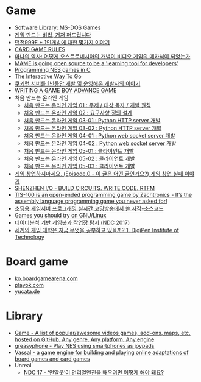 Game
====
* [Software Library: MS-DOS Games](https://archive.org/details/softwarelibrary_msdos_games/v2)
* [게임 만드는 비법, 거저 퍼드립니다](http://www.huffingtonpost.kr/asadal/story_b_6765806.html)
* [던전999F + 1인개발에 대한 몇가지 이야기](http://wlhermit.blog.me/220319619224)
* [CARD GAME RULES](http://www.pagat.com/)
* [마나의 역사: 어떻게 오스트로네시아의 개념이 비디오 게임의 메카닉이 되었는가](http://ppss.kr/archives/40320)
* [MAME is going open source to be a 'learning tool for developers'](http://gamasutra.com/view/news/243598/MAME_is_going_open_source_to_be_a_learning_tool_for_developers.php)
* [Programming NES games in C](http://shiru.untergrund.net/articles/programming_nes_games_in_c.htm)
* [The Interactive Way To Go](http://playgo.to/iwtg/en/)
* [쿠키런 서버를 1년동안 개발 및 운영해온 개발자의 이야기](http://www.slideshare.net/serialxnet/1-35304689)
* [WRITING A GAME BOY ADVANCE GAME](https://www.reinterpretcast.com/writing-a-game-boy-advance-game)
* 처음 만드는 온라인 게임
  * [처음 만드는 온라인 게임 01 : 주제 / 대상 독자 / 개발 원칙](https://brunch.co.kr/@wedump/4)
  * [처음 만드는 온라인 게임 02 : 요구사항 정의 설계](https://brunch.co.kr/@wedump/5)
  * [처음 만드는 온라인 게임 03-01 : Python HTTP server 개발](https://brunch.co.kr/@wedump/6)
  * [처음 만드는 온라인 게임 03-02 : Python HTTP server 개발](https://brunch.co.kr/@wedump/7)
  * [처음 만드는 온라인 게임 04-01 : Python web socket server 개발](https://brunch.co.kr/@wedump/8)
  * [처음 만드는 온라인 게임 04-02 : Python web socket server 개발](https://brunch.co.kr/@wedump/9)
  * [처음 만드는 온라인 게임 05-01 : 클라이언트 개발](https://brunch.co.kr/@wedump/10)
  * [처음 만드는 온라인 게임 05-02 : 클라이언트 개발](https://brunch.co.kr/@wedump/11)
  * [처음 만드는 온라인 게임 05-03 : 클라이언트 개발](https://brunch.co.kr/@wedump/13)
* [게임 창업하지마세요. (Episode.0 - 이 글은 어떤 글인가요?) 게임 창업 실패 이야기](http://blog.naver.com/pretym1/220710548022)
* [SHENZHEN I/O - BUILD CIRCUITS. WRITE CODE. RTFM](http://store.steampowered.com/app/504210/)
* [TIS-100 is an open-ended programming game by Zachtronics - It’s the assembly language programming game you never asked for!](http://store.steampowered.com/app/370360/)
* [초딩용 게임서버 프로그래밍 실시간 코딩방송에서 쓸 자작-소스코드](https://www.youtube.com/watch?v=Wel1MB9hm1A)
* [Games you should try on GNU/Linux](https://www.unixmen.com/games-try-gnulinux/)
* [데이터분석 기반 게임봇과 작업장 탐지 (NDC 2017)](https://www.slideshare.net/sakai76/ndc-2017-75638339)
* [세계의 게임 대학은 지금 무엇을 공부하고 있을까? 1. DigiPen Institute of Technology](https://alegruz.imweb.me/blog/?q=YToxOntzOjEyOiJrZXl3b3JkX3R5cGUiO3M6MzoiYWxsIjt9&bmode=view&idx=1228644&t=board&fbclid=IwAR281DANGKZ2YCbvWxm5XjGNqJBUsreKQOQtYeiUgIR466kkBLCiqEu_cdc)

# Board game
* [ko.boardgamearena.com](http://ko.boardgamearena.com/)
* [playok.com](http://www.playok.com/)
* [yucata.de](http://www.yucata.de/en)

# Library
* [Game - A list of popular/awesome videos games, add-ons, maps, etc. hosted on GitHub. Any genre. Any platform. Any engine](https://github.com/leereilly/games)
* [greasyphone - Play NES using smartphones as joypads](https://github.com/olahol/greasyphone#greasyphone)
* [Vassal - a game engine for building and playing online adaptations of board games and card games](http://www.vassalengine.org/)
* Unreal
  * [NDC 17 - ‘언알못’이 언리얼엔진을 배우려면 어떻게 해야 돼요?](http://www.thisisgame.com/webzine/gameevent/nboard/227/?n=71531)
